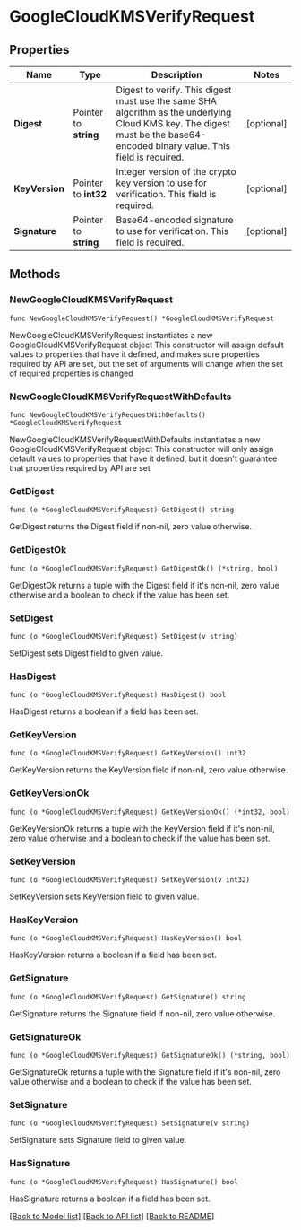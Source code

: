 # GoogleCloudKMSVerifyRequest


## Properties

Name | Type | Description | Notes
------------ | ------------- | ------------- | -------------
**Digest** | Pointer to **string** | Digest to verify. This digest must use the same SHA algorithm as the underlying Cloud KMS key. The digest must be the base64-encoded binary value. This field is required. | [optional] 
**KeyVersion** | Pointer to **int32** | Integer version of the crypto key version to use for verification. This field is required. | [optional] 
**Signature** | Pointer to **string** | Base64-encoded signature to use for verification. This field is required. | [optional] 



## Methods


### NewGoogleCloudKMSVerifyRequest

`func NewGoogleCloudKMSVerifyRequest() *GoogleCloudKMSVerifyRequest`

NewGoogleCloudKMSVerifyRequest instantiates a new GoogleCloudKMSVerifyRequest object
This constructor will assign default values to properties that have it defined,
and makes sure properties required by API are set, but the set of arguments
will change when the set of required properties is changed

### NewGoogleCloudKMSVerifyRequestWithDefaults

`func NewGoogleCloudKMSVerifyRequestWithDefaults() *GoogleCloudKMSVerifyRequest`

NewGoogleCloudKMSVerifyRequestWithDefaults instantiates a new GoogleCloudKMSVerifyRequest object
This constructor will only assign default values to properties that have it defined,
but it doesn't guarantee that properties required by API are set


### GetDigest

`func (o *GoogleCloudKMSVerifyRequest) GetDigest() string`

GetDigest returns the Digest field if non-nil, zero value otherwise.

### GetDigestOk

`func (o *GoogleCloudKMSVerifyRequest) GetDigestOk() (*string, bool)`

GetDigestOk returns a tuple with the Digest field if it's non-nil, zero value otherwise
and a boolean to check if the value has been set.

### SetDigest

`func (o *GoogleCloudKMSVerifyRequest) SetDigest(v string)`

SetDigest sets Digest field to given value.


### HasDigest

`func (o *GoogleCloudKMSVerifyRequest) HasDigest() bool`

HasDigest returns a boolean if a field has been set.




### GetKeyVersion

`func (o *GoogleCloudKMSVerifyRequest) GetKeyVersion() int32`

GetKeyVersion returns the KeyVersion field if non-nil, zero value otherwise.

### GetKeyVersionOk

`func (o *GoogleCloudKMSVerifyRequest) GetKeyVersionOk() (*int32, bool)`

GetKeyVersionOk returns a tuple with the KeyVersion field if it's non-nil, zero value otherwise
and a boolean to check if the value has been set.

### SetKeyVersion

`func (o *GoogleCloudKMSVerifyRequest) SetKeyVersion(v int32)`

SetKeyVersion sets KeyVersion field to given value.


### HasKeyVersion

`func (o *GoogleCloudKMSVerifyRequest) HasKeyVersion() bool`

HasKeyVersion returns a boolean if a field has been set.




### GetSignature

`func (o *GoogleCloudKMSVerifyRequest) GetSignature() string`

GetSignature returns the Signature field if non-nil, zero value otherwise.

### GetSignatureOk

`func (o *GoogleCloudKMSVerifyRequest) GetSignatureOk() (*string, bool)`

GetSignatureOk returns a tuple with the Signature field if it's non-nil, zero value otherwise
and a boolean to check if the value has been set.

### SetSignature

`func (o *GoogleCloudKMSVerifyRequest) SetSignature(v string)`

SetSignature sets Signature field to given value.


### HasSignature

`func (o *GoogleCloudKMSVerifyRequest) HasSignature() bool`

HasSignature returns a boolean if a field has been set.









[[Back to Model list]](../README.md#documentation-for-models) [[Back to API list]](../README.md#documentation-for-api-endpoints) [[Back to README]](../README.md)


